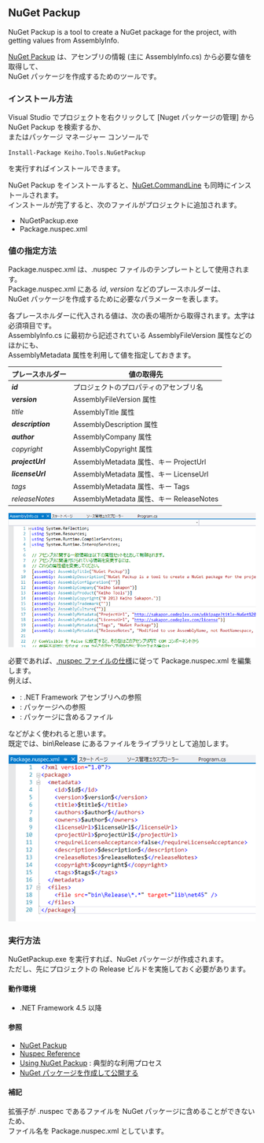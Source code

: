 ## NuGet Packup
NuGet Packup is a tool to create a NuGet package for the project, with getting values from AssemblyInfo.

[NuGet Packup](http://nuget.org/packages/Keiho.Tools.NuGetPackup/) は、アセンブリの情報 (主に AssemblyInfo.cs) から必要な値を取得して、  
NuGet パッケージを作成するためのツールです。

### インストール方法
Visual Studio でプロジェクトを右クリックして [Nuget パッケージの管理] から NuGet Packup を検索するか、  
またはパッケージ マネージャー コンソールで
```
Install-Package Keiho.Tools.NuGetPackup
```
を実行すればインストールできます。

NuGet Packup をインストールすると、[NuGet.CommandLine](http://nuget.org/packages/NuGet.CommandLine/) も同時にインストールされます。  
インストールが完了すると、次のファイルがプロジェクトに追加されます。
* NuGetPackup.exe
* Package.nuspec.xml

### 値の指定方法
Package.nuspec.xml は、.nuspec ファイルのテンプレートとして使用されます。  
Package.nuspec.xml にある $id$, $version$ などのプレースホルダーは、  
NuGet パッケージを作成するために必要なパラメーターを表します。

各プレースホルダーに代入される値は、次の表の場所から取得されます。太字は必須項目です。  
AssemblyInfo.cs に最初から記述されている AssemblyFileVersion 属性などのほかにも、  
AssemblyMetadata 属性を利用して値を指定しておきます。

| プレースホルダー | 値の取得先 |
----|----
| **$id$** | プロジェクトのプロパティのアセンブリ名 |
| **$version$** | AssemblyFileVersion 属性 |
| $title$ | AssemblyTitle 属性 |
| **$description$** | AssemblyDescription 属性 |
| **$author$** | AssemblyCompany 属性 |
| $copyright$ | AssemblyCopyright 属性 |
| **$projectUrl$** | AssemblyMetadata 属性、キー ProjectUrl |
| **$licenseUrl$** | AssemblyMetadata 属性、キー LicenseUrl |
| $tags$ | AssemblyMetadata 属性、キー Tags |
| $releaseNotes$ | AssemblyMetadata 属性、キー ReleaseNotes |

![](Images/NuGetPackup-assembly.png)

必要であれば、[.nuspec ファイルの仕様](http://docs.nuget.org/docs/reference/nuspec-reference)に従って Package.nuspec.xml を編集します。  
例えば、
* <frameworkAssemblies> : .NET Framework アセンブリへの参照
* <dependencies> : パッケージへの参照
* <files> : パッケージに含めるファイル

などがよく使われると思います。  
既定では、bin\Release にあるファイルをライブラリとして追加します。

![](Images/NuGetPackup-nuspec.png)

### 実行方法
NuGetPackup.exe を実行すれば、NuGet パッケージが作成されます。  
ただし、先にプロジェクトの Release ビルドを実施しておく必要があります。

#### 動作環境
* .NET Framework 4.5 以降

#### 参照
* [NuGet Packup](http://nuget.org/packages/Keiho.Tools.NuGetPackup/)
* [Nuspec Reference](http://docs.nuget.org/docs/reference/nuspec-reference)
* [Using NuGet Packup](Using-NuGet-Packup) : 典型的な利用プロセス
* [NuGet パッケージを作成して公開する](http://sakapon.wordpress.com/2013/07/16/nugetpackage/)

#### 補記
拡張子が .nuspec であるファイルを NuGet パッケージに含めることができないため、  
ファイル名を Package.nuspec.xml としています。
